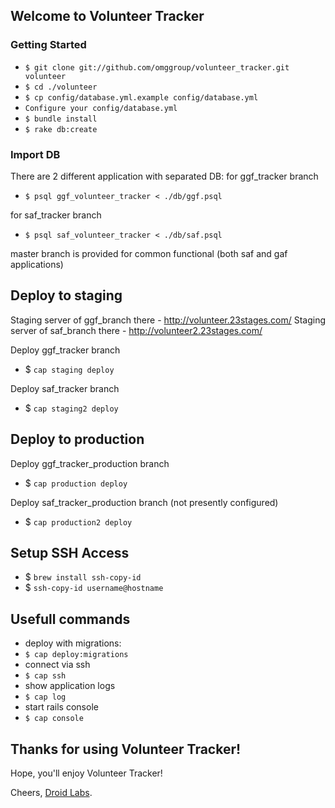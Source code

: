 ## Welcome to Volunteer Tracker

### Getting Started

* `$ git clone git://github.com/omggroup/volunteer_tracker.git volunteer`
* `$ cd ./volunteer`
* `$ cp config/database.yml.example config/database.yml`
* `Configure your config/database.yml`
* `$ bundle install`
* `$ rake db:create`

### Import DB

There are 2 different application with separated DB:
for ggf_tracker branch
* `$ psql ggf_volunteer_tracker < ./db/ggf.psql`

for saf_tracker branch
* `$ psql saf_volunteer_tracker < ./db/saf.psql`

master branch is provided for common functional (both saf and gaf applications)

## Deploy to staging

Staging server of ggf_branch there - http://volunteer.23stages.com/
Staging server of saf_branch there - http://volunteer2.23stages.com/

Deploy ggf_tracker branch
* $ `cap staging deploy`

Deploy saf_tracker branch
* $ `cap staging2 deploy`

## Deploy to production
Deploy ggf_tracker_production branch
* $ `cap production deploy`

Deploy saf_tracker_production branch (not presently configured)
* $ `cap production2 deploy`

## Setup SSH Access
* $ `brew install ssh-copy-id`
* $ `ssh-copy-id username@hostname`

## Usefull commands
* deploy with migrations:
* `$ cap deploy:migrations`
* connect via ssh
* `$ cap ssh`
* show application logs
* `$ cap log`
* start rails console
* `$ cap console`

## Thanks for using Volunteer Tracker!

Hope, you'll enjoy Volunteer Tracker!

Cheers, [Droid Labs](http://droidlabs.pro).
